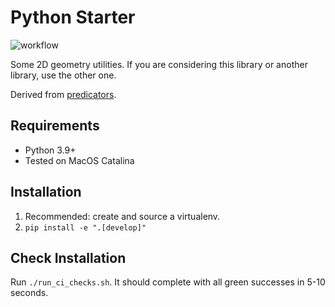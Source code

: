 # Python Starter

![workflow](https://github.com/tomsilver/toms-geoms-2d/actions/workflows/ci.yml/badge.svg)

Some 2D geometry utilities. If you are considering this library or another library, use the other one.

Derived from [predicators](https://github.com/Learning-and-Intelligent-Systems/predicators).

## Requirements

- Python 3.9+
- Tested on MacOS Catalina

## Installation

1. Recommended: create and source a virtualenv.
2. `pip install -e ".[develop]"`

## Check Installation

Run `./run_ci_checks.sh`. It should complete with all green successes in 5-10 seconds.
